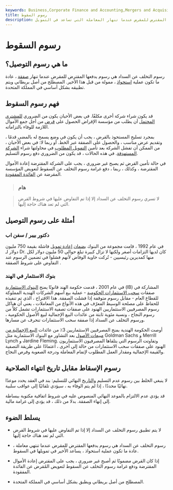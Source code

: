 ```yaml
---
keywords: Business,Corporate Finance and Accounting,Mergers and Acquisitions,M&amp;amp;A
title: رسوم السقوط
description: رسوم التخلف عن السداد هي رسوم يدفعها المقترض للمقرض عندما تنهار المعاملة التي تساعد في التمويل.
---
```


# رسوم السقوط
## ما هي رسوم التوصيل؟

رسوم التخلف عن السداد هي رسوم يدفعها المقترض للمقرض عندما تنهار [صفقة](/transaction) ، عادة ما تكون عملية [استحواذ](/acquisition) ، ممولة من قبل هذا الأخير. المصطلح من أصل بريطاني ويتم تطبيقه بشكل أساسي في المملكة المتحدة.

## فهم رسوم السقوط

قد يكون شراء شركة أخرى مكلفًا. في بعض الأحيان يكون من الضروري [للمشتري المحتمل](/acquirer) أن يطلب من مؤسسة الإقراض الحصول على [قرض](/loan) من أجل جمع الأموال اللازمة للوفاء بالتزاماته.

بمجرد تسليح المستحوذ بالقرض ، يجب أن يكون في وضع يسمح له بالمضي قدمًا ، وتقديم عرض مناسب ، والحصول على الصفقة عبر الخط. أو ربما لا: في بعض الأحيان ، من الممكن أن تفشل الشركة بعد تأمين [التمويل المطلوب](/financing) في محاولتها شراء [الشركة المستهدفة](/targetfirm). في هذه الحالات ، قد يكون من الضروري دفع رسوم التسليم.

في حالة تأمين القرض ثم يصبح غير ضروري ، يجب على الشركة المقترضة إعادة الأموال المقترضة ، وكذلك ، ربما ، دفع غرامة رسوم التخلف عن السقوط لتعويض المؤسسة المقرضة عن [الفائدة المفقودة](/interest).

> ### هام

> لا تسري رسوم التخلف عن السداد إلا إذا تم التفاوض عليها في شروط القرض التي لم تعد هناك حاجة إليها.

>

## أمثلة على رسوم التوصيل

### دكتور بيبر / سفن اب

في عام 1992 ، قامت مجموعة من البنوك [بضمان](/underwriting) [إعادة تمويل](/refinance) فاشلة بقيمة 750 مليون دولار لـ Dr. كان لديها التزامات أصغر ولكنها لا تزال كبيرة تبلغ حوالي 50 مليون دولار لكل منها كمديرين رئيسيين - تُركت خاوية الوفاض لأنهم فشلوا في تضمين الرسوم عند التفاوض على شروط الصفقة .

### بنوك الاستثمار في الهند

في عام 2001 ، قدمت حكومة الهند قانونًا يمنح [البنوك الاستثمارية](/investmentbank) (IB) المشاركة في صفقات [سحب الاستثمارات الحكومية](/divestment) - عملية بيع أسهم الشركات الهندية المملوكة للقطاع العام - مقابل رسوم متوقفة إذا فشلت الصفقة. هذا الاقتراح ، الذي تم تنفيذه للحفاظ على مصلحة الوسيط المعرّف في هذه الأنواع من المعاملات ، يعني أن هياكل رسوم المصرفيين الاستثماريين الهنود على صفقات تصفية الاستثمارات تشمل كلاً من رسوم النجاح ، ونسبة مئوية ثابتة من عائدات البيع الإجمالية لبيع الأصول الحكومية ، ورسوم التخلف عن السداد إذا صفقة سحب الاستثمارات تنحرف عن مسارها.

أوصت الحكومة الهندية بمنح المصرفيين الاستثماريين 3٪ من عائدات [البيع الإجمالية من](/grosssales) [مبيعات الأصول](/asset-sales) بعد التشاور مع البنوك الاستثمارية مثل Goldman Sachs و Merrill Lynch و Jardine Fleming. وتفاوتت الرسوم التي يتلقاها المصرفيون الاستثماريون الهنود على صفقات سحب الاستثمارات من حالة إلى أخرى ، اعتمادًا على طريقة التصفية والقيمة الإجمالية ومقدار العمل المطلوب لإتمام المعاملة ودرجة الصعوبة وفرص النجاح.

## رسوم الإسقاط مقابل تاريخ انتهاء الصلاحية

لا ينبغي الخلط بين رسوم عدم التسليم [والتاريخ](/drop-dead-date) النهائي للتسليم: بند في العقد يحدد موعدًا نهائيًا محددًا ، إذا لم يتم الوفاء به ، سيؤدي تلقائيًا إلى عواقب سلبية.

قد يؤدي عدم الالتزام بالموعد النهائي المنصوص عليه في شروط اتفاقية مكتوبة ببساطة إلى إنهاء الصفقة. بدلا من ذلك ، قد يؤدي إلى غرامة مالية.

## يسلط الضوء

- لا يتم تطبيق رسوم التخلف عن السداد إلا إذا تم التفاوض عليها في شروط القرض التي لم تعد هناك حاجة إليها.

- رسوم التخلف عن السداد هي رسوم يدفعها المقترض للمقرض عندما تنتهي معاملة ، عادة ما تكون عملية استحواذ ، يساعد الأخير في تمويلها في السقوط.

- إذا كان القرض مضمونًا ثم أصبح غير ضروري ، يجب على المقترض إعادة الأموال المقترضة ودفع غرامة رسوم التخلف عن السقوط لتعويض المُقرض عن الفائدة المفقودة.

- المصطلح من أصل بريطاني ويطبق بشكل أساسي في المملكة المتحدة.

